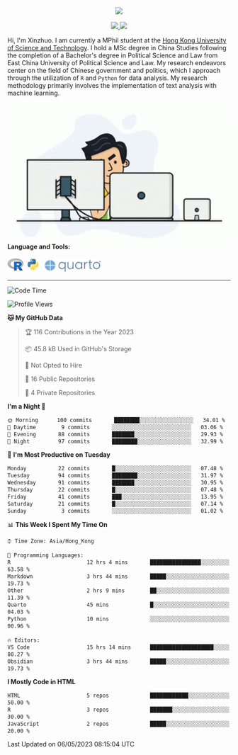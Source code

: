 <div align='center'>
<img src='https://readme-typing-svg.herokuapp.com?font=ubuntu&color=4d3900&center=true&lines=HKUST+Mphil+in+SOSC;Focus+on+China;Code+for+PoliSci'/>
</div>


<p align='center'>
 <a href='https://www.linkedin.com/in/xinzhuo-huang-5161011ba/' target='_blank'>
        <img src='https://img.shields.io/badge/linkedin%20-%230077B5.svg?&style=for-the-badge&logo=linkedin&logoColor=white'/>
    </a>
 <a href='https://twitter.com/HsinchoH' target='_blank'>
        <img src='https://img.shields.io/badge/Twitter-1DA1F2?style=for-the-badge&logo=twitter&logoColor=white'/>
    </a>
    </p>
    
Hi, I'm Xinzhuo. I am currently a MPhil student at the [Hong Kong University of Science and Technology](https://sosc.hkust.edu.hk/node/613). I hold a MSc degree in China Studies following the completion of a Bachelor's degree in Political Science and Law from East China University of Political Science and Law. My research endeavors center on the field of Chinese government and politics, which I approach through the utilization of `R` and `Python` for data analysis. My research methodology primarily involves the implementation of text analysis with machine learning.




<img align='right' src="https://github.com/xinzhuohkust/xinzhuohkust/blob/main/programmer.gif" width="590">




**Language and Tools:**  

<code><img height="36" src="https://raw.githubusercontent.com/github/explore/80688e429a7d4ef2fca1e82350fe8e3517d3494d/topics/r/r.png"></code>
<code><img height="36" src="https://raw.githubusercontent.com/github/explore/80688e429a7d4ef2fca1e82350fe8e3517d3494d/topics/python/python.png"></code>
<code><img height="32" src="https://github.com/quarto-dev/quarto-r/blob/main/man/figures/quarto.png"></code>

---
<!--START_SECTION:waka-->
![Code Time](http://img.shields.io/badge/Code%20Time-443%20hrs%2024%20mins-blue)

![Profile Views](http://img.shields.io/badge/Profile%20Views-4-blue)

**🐱 My GitHub Data** 

> 🏆 116 Contributions in the Year 2023
 > 
> 📦 45.8 kB Used in GitHub's Storage 
 > 
> 🚫 Not Opted to Hire
 > 
> 📜 16 Public Repositories 
 > 
> 🔑 4 Private Repositories  
 > 
**I'm a Night 🦉** 

```text
🌞 Morning      100 commits       ████████░░░░░░░░░░░░░░░░░   34.01 % 
🌆 Daytime        9 commits       ░░░░░░░░░░░░░░░░░░░░░░░░░   03.06 % 
🌃 Evening       88 commits       ███████░░░░░░░░░░░░░░░░░░   29.93 % 
🌙 Night         97 commits       ████████░░░░░░░░░░░░░░░░░   32.99 % 

```
📅 **I'm Most Productive on Tuesday** 

```text
Monday          22 commits       █░░░░░░░░░░░░░░░░░░░░░░░░   07.48 % 
Tuesday         94 commits       ████████░░░░░░░░░░░░░░░░░   31.97 % 
Wednesday       91 commits       ███████░░░░░░░░░░░░░░░░░░   30.95 % 
Thursday        22 commits       █░░░░░░░░░░░░░░░░░░░░░░░░   07.48 % 
Friday          41 commits       ███░░░░░░░░░░░░░░░░░░░░░░   13.95 % 
Saturday        21 commits       █░░░░░░░░░░░░░░░░░░░░░░░░   07.14 % 
Sunday           3 commits       ░░░░░░░░░░░░░░░░░░░░░░░░░   01.02 % 

```


📊 **This Week I Spent My Time On** 

```text
⌚︎ Time Zone: Asia/Hong_Kong

💬 Programming Languages: 
R                        12 hrs 4 mins       ████████████████░░░░░░░░░   63.58 % 
Markdown                 3 hrs 44 mins       █████░░░░░░░░░░░░░░░░░░░░   19.73 % 
Other                    2 hrs 9 mins        ██░░░░░░░░░░░░░░░░░░░░░░░   11.39 % 
Quarto                   45 mins             █░░░░░░░░░░░░░░░░░░░░░░░░   04.03 % 
Python                   10 mins             ░░░░░░░░░░░░░░░░░░░░░░░░░   00.96 % 

🔥 Editors: 
VS Code                  15 hrs 14 mins      ████████████████████░░░░░   80.27 % 
Obsidian                 3 hrs 44 mins       █████░░░░░░░░░░░░░░░░░░░░   19.73 % 

```

**I Mostly Code in HTML** 

```text
HTML                     5 repos             ████████████░░░░░░░░░░░░░   50.00 % 
R                        3 repos             ███████░░░░░░░░░░░░░░░░░░   30.00 % 
JavaScript               2 repos             █████░░░░░░░░░░░░░░░░░░░░   20.00 % 

```



 Last Updated on 06/05/2023 08:15:04 UTC
<!--END_SECTION:waka-->
    
    
    
    
    
    
    
    
